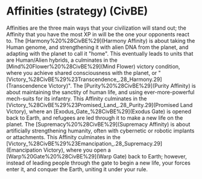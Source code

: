 # Affinities (strategy) (CivBE)

Affinities are the three main ways that your civilization will stand out; the Affinity that you have the most XP in will be the one your opponents react to.
The [Harmony%20%28CivBE%29](Harmony Affinity) is about taking the Human genome, and strengthening it with alien DNA from the planet, and adapting with the planet to call it "home". This eventually leads to units that are Human/Alien hybrids, a culminates in the [Mind%20Flower%20%28CivBE%29](Mind Flower) victory condition, where you achieve shared consciousness with the planet, or "[Victory_%28CivBE%29%23Transcendence_.28_Harmony.29](Transcendence Victory)".
The [Purity%20%28CivBE%29](Purity Affinity) is about maintaining the sanctity of human life, and using ever-more-powerful mech-suits for its infantry. This Affinity culminates in the [Victory_%28CivBE%29%23Promised_Land_.28_Purity.29](Promised Land Victory), where an [Exodus_Gate_%28CivBE%29](Exodus Gate) is opened back to Earth, and refugees are led through it to make a new life on the planet.
The [Supremacy%20%28CivBE%29](Supremacy Affinity) is about artificially strengthening humanity, often with cybernetic or robotic implants or attachments. This Affinity culminates in the [Victory_%28CivBE%29%23Emancipation_.28_Supremacy.29](Emancipation Victory), where you open a [Warp%20Gate%20%28CivBE%29](Warp Gate) back to Earth; however, instead of leading people through the gate to begin a new life, your forces enter it, and conquer the Earth, uniting it under your rule.